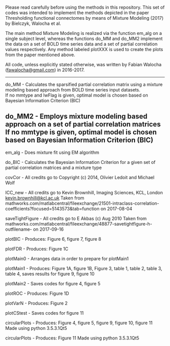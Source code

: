 Please read carefully before using the methods in this repository. This set of codes was intended to implement the methods depicted in the paper Thresholding functional connectomes by means of Mixture Modeling (2017) by Bielczyk, Walocha et al. 

The main method Mixture Modeling is realized via the function em_alg on a single subject level, whereas the functions do_MM and do_MM2 implement the data on a set of BOLD time series data and a set of partial correlation values respectively. Any method labeled plotXXX is used to create the plots from the paper mentioned above.

All code, unless explicitly stated otherwise, was written by Fabian Walocha (fawalocha@gmail.com) in 2016-2017.

----------------
do_MM - 
	Calculates the sparsified partial correlation matrix using a
	mixture modeling based approach from BOLD time series input datasets. 	
	If no mmtype and lwFlag is given, optimal model is chosen based on 
	Bayesian Information Criterion (BIC) 

do_MM2 - 
	Employs mixture modeling based approach on a set of partial
	correlation matrices
	If no mmtype is given, optimal model is chosen based on Bayesian
	Information Criterion (BIC) 
----------------

em_alg - 
	Does mixture fit using EM algorithm

do_BIC - 
	Calculates the Bayesian Information Criterion for a given set
	of partial correlation matrices and a mixture type

covCor - 
	All credits go to Copyright (c) 2014, Olivier Ledoit and Michael Wolf 

ICC_new - 
	All credits go to Kevin Brownhill, Imaging Sciences, KCL, London kevin.brownhill@kcl.ac.uk
	Taken from mathworks.com/matlabcentral/fileexchange/21501-intraclass-correlation-coefficients?focused=5143573&tab=function on 2017-08-04

saveTightFigure - 
	All credits go to E Akbas (c) Aug 2010
	Taken from mathworks.com/matlabcentral/fileexchange/48877-savetightfigure-h-outfilename- on 2017-09-16

plotBIC - 
	Produces: Figure 6, figure 7, figure 8

plotFDR - 
	Produces: Figure 1C

plotMain0 - 
	Arranges data in order to prepare for plotMain1

plotMain1 - 
	Produces: Figure 1A, figure 1B, Figure 3, table 1, table 2, table 3,
	table 4, saves results for figure 9, figure 10

plotMain2 - 
	Saves codes for figure 4, figure 5

plotROC - 
	Produces: Figure 1D

plotVarN - 
	Produces: Figure 2

plotCStest - 
	Saves codes for figure 11

circularPlots - 
	Produces: Figure 4, figure 5, figure 9, figure 10, figure 11
	Made using python 3.5.3.1Qt5

circularPlots -
	Produces: Figure 11
	Made using python 3.5.3.1Qt5